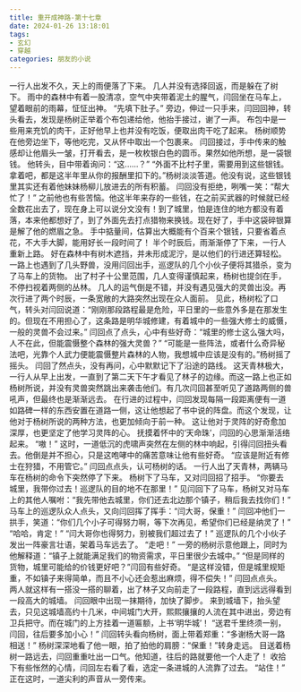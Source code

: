 ```yaml
---
title: 重开成神路-第十七章
date: 2024-01-26 13:18:01
tags:
- 玄幻
- 穿越
categories: 朋友的小说
---
```

一行人出发不久，天上的雨便落了下来。
几人并没有选择回返，而是躲在了树下。
雨中的森林中有着一股清凉，空气中夹带着泥土的腥气，闫回坐在马车上，望着眼前的雨幕，怔怔出神。
“先填下肚子。”
旁边，伸过一只手来，闫回回神，转头看去，发现是杨树正举着个布包递给他，他抬手接过，谢了一声。
布包中是一些用来充饥的肉干，正好他早上也并没有吃饭，便取出肉干吃了起来。
杨树顺势在他旁边坐下，等他吃完，又从怀中取出一个包裹来。
闫回接过，手中传来的触感却让他眉头一皱，打开看去，是一枚枚银白色的圆币。果然如他所想，是一袋银钱。
他转头，目中带着询问：“这......？”
“外面不比村子里，需要用到这些银钱。拿着吧，都是这半年里从你的报酬里扣下的。”杨树淡淡答道。他没有说，这些银钱里其实还有着他妹妹杨柳儿放进去的所有积蓄。
闫回没有拒绝，咧嘴一笑：“帮大忙了！”
之前他也有些苦恼。他这半年来存的一些钱，在之前买武器的时候就已经全数花出去了，现在身上可以说分文没有！到了城里，怕是连住的地方都没有着落，本来他都想好了，到了外面先去打点猎物来换钱。现在好了，手中这袋碎银算是解了他的燃眉之急。
手中掂量间，估算出大概能有个百来个银钱，只要省着点花，不大手大脚，能用好长一段时间了！
半个时辰后，雨渐渐停了下来，一行人重新上路。
好在森林中有树木遮挡，并未形成泥泞，是以他们的行进还算轻松。
一路上也遇到了几头野兽，没用闫回出手，巡逻队的几个小伙子便将其猎杀，变为了马车上的货物。
出了村子十公里范围，几人变得谨慎起来，杨树也提剑在手，不停扫视着两侧的丛林。
几人的运气倒是不错，并没有遇见强大的灵兽出没。再次行进了两个时辰，一条宽敞的大路突然出现在众人面前。
见此，杨树松了口气，转头对闫回说道：“刚刚那段路程最是危险，平日里的一些意外多是在那发生的。但现在不用担心了，这条路是明华城修建，有着城中的一些强大修士的威慑，一般的灵兽不会过来。”
闫回点了点头，心中有些好奇：“城里的修士这么强大吗，人不在此，但能震慑整个森林的强大灵兽？”
“可能是一些阵法，或者什么奇异秘法吧，光靠个人武力便能震慑整片森林的人物，我想城中应该是没有的。”杨树摇了摇头。
闫回了然点头，没有再问，心中默默记下了沿途的路线。
这天青林极大，一行人从早上出发，一直到了第二天下午才看见了林子的边缘。而这一路上也正如杨树所说，并没有灵兽突然跳出来袭击他们。有几次闫回甚至听见了道路两侧的兽吼声，但最终也是渐渐远去。
在行进的过程中，闫回发现每隔一段距离便有一道如路碑一样的东西安置在道路一侧，这让他想起了书中说的阵盘。而这个发现，让他对于杨树所说的两种方法，也更加倾向于前一种。
这让他对于灵阵的好奇愈加深厚，也更坚定了他学习灵阵的心。
抚摸着怀中的‘天命珠’，闫回的心思渐渐活络起来。
“嗷！”
这时，一道低沉的虎啸声突然在左侧的林中响起，引得闫回扭头看去。他倒是并不担心，只是这咆哮中的痛苦意味让他有些好奇。
“应该是附近有修士在狩猎，不用管它。”
闫回点点头，认可杨树的话。
一行人出了天青林，两辆马车在杨树的命令下突然停了下来。
杨树下了马车，又对闫回招了招手。
“你要去城里，我带你过去！巡逻队的目的地不在那里！”
见闫回下了马车，杨树又对马车上的其他人嘱咐：“我先带他去城里，你们还去北边那个镇子，稍后我去找你们！”
马车上的巡逻队众人点头，又向闫回挥了挥手：“闫大哥，保重！”
闫回冲他们一拱手，笑道：“你们几个小子可得努力啊，等下次再见，希望你们已经是纳灵了！”
“哈哈，肯定！”
“闫大哥你也得努力，别被我们超过去了！”
巡逻队的几个小伙子发出一阵豪言壮语，架着马车远去了。
“走吧！”
一旁的杨树示意他跟上，同时为他解释道：“镇子上就能满足我们的物资需求，平日里很少去城中。”
“但是同样的货物，城里可能给的价钱更好吧？”闫回有些好奇。
“是这样没错，但是城里规矩重，不如镇子来得简单，而且不小心还会惹出麻烦，得不偿失！”
闫回点点头。
两人就这样有一搭没一搭的聊着，出了林子又向前走了一段路程，直到远远得看到一段高大的城墙。
闫回眼中出现一抹期待，加快了脚步。
来到城墙下，抬头望去，只见这城墙高约十几米，中间城门大开，熙熙攘攘的人流在其中进出，旁边有卫兵把守。而在城门的上方挂着一道匾额，上书‘明华城’！
“送君千里终须一别，闫回，往后要多加小心！”
闫回转头看向杨树，面上带着郑重：“多谢杨大哥一路相送！”
杨树深深地看了他一眼，拍了拍他的肩膀：“保重！”转身走远。
目送着杨树一路远去，闫回重重吐出一口气。他知道，往后的路就要他一个人走了！
收拾下有些怅然的心情，闫回左右看了看，选定一条进城的人流靠了过去。
“站住！”
正在这时，一道尖利的声音从一旁传来。